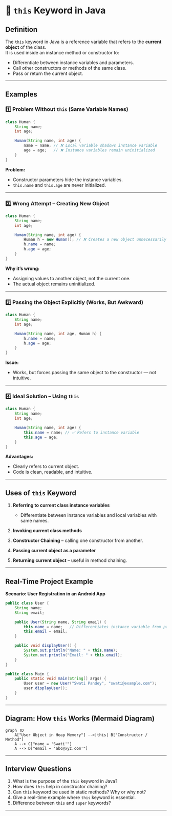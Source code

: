 # 📌 `this` Keyword in Java

## **Definition**
The `this` keyword in Java is a reference variable that refers to the **current object** of the class.  
It is used inside an instance method or constructor to:
- Differentiate between instance variables and parameters.
- Call other constructors or methods of the same class.
- Pass or return the current object.

---

## **Examples**

### 1️⃣ Problem Without `this` (Same Variable Names)
```java
class Human {
    String name;
    int age;

    Human(String name, int age) {
        name = name; // ❌ Local variable shadows instance variable
        age = age;   // ❌ Instance variables remain uninitialized
    }
}
````

**Problem:**

* Constructor parameters hide the instance variables.
* `this.name` and `this.age` are never initialized.

---

### 2️⃣ Wrong Attempt – Creating New Object

```java
class Human {
    String name;
    int age;

    Human(String name, int age) {
        Human h = new Human(); // ❌ Creates a new object unnecessarily
        h.name = name;
        h.age = age;
    }
}
```

**Why it’s wrong:**

* Assigning values to another object, not the current one.
* The actual object remains uninitialized.

---

### 3️⃣ Passing the Object Explicitly (Works, But Awkward)

```java
class Human {
    String name;
    int age;

    Human(String name, int age, Human h) {
        h.name = name;
        h.age = age;
    }
}
```

**Issue:**

* Works, but forces passing the same object to the constructor — not intuitive.

---

### 4️⃣ Ideal Solution – Using `this`

```java
class Human {
    String name;
    int age;

    Human(String name, int age) {
        this.name = name; // ✅ Refers to instance variable
        this.age = age;
    }
}
```

**Advantages:**

* Clearly refers to current object.
* Code is clean, readable, and intuitive.

---

## **Uses of `this` Keyword**

1. **Referring to current class instance variables**

   * Differentiate between instance variables and local variables with same names.
2. **Invoking current class methods**
3. **Constructor Chaining** – calling one constructor from another.
4. **Passing current object as a parameter**
5. **Returning current object** – useful in method chaining.

---

## **Real-Time Project Example**

**Scenario: User Registration in an Android App**

```java
public class User {
    String name;
    String email;

    public User(String name, String email) {
        this.name = name;   // Differentiates instance variable from parameter
        this.email = email;
    }

    public void displayUser() {
        System.out.println("Name: " + this.name);
        System.out.println("Email: " + this.email);
    }
}

public class Main {
    public static void main(String[] args) {
        User user = new User("Swati Pandey", "swati@example.com");
        user.displayUser();
    }
}
```

---

## **Diagram: How `this` Works** (Mermaid Diagram)

```mermaid
graph TD
    A["User Object in Heap Memory"] -->|this| B["Constructor / Method"]
    A --> C["name = 'Swati'"]
    A --> D["email = 'abc@xyz.com'"]
```

---

## **Interview Questions**

1. What is the purpose of the `this` keyword in Java?
2. How does `this` help in constructor chaining?
3. Can `this` keyword be used in static methods? Why or why not?
4. Give a real-time example where `this` keyword is essential.
5. Difference between `this` and `super` keywords?

---


